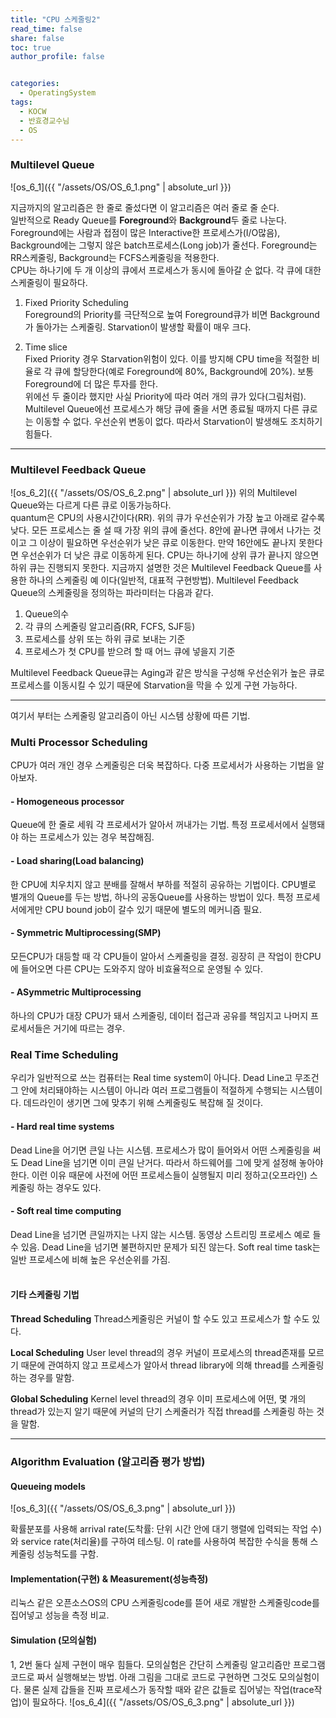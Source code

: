 ```yaml
---
title: "CPU 스케줄링2"
read_time: false
share: false
toc: true
author_profile: false


categories:
  - OperatingSystem
tags:
  - KOCW
  - 반효경교수님
  - OS
---
```


### Multilevel Queue
![os_6_1]({{ "/assets/OS/OS_6_1.png" | absolute_url }})

지금까지의 알고리즘은 한 줄로 줄섰다면 이 알고리즘은 여러 줄로 줄 순다.  
일반적으로 Ready Queue를 **Foreground**와 **Background**두 줄로 나눈다. Foreground에는 사람과 접점이 많은 Interactive한 프로세스가(I/O많음), Background에는 그렇지 않은 batch프로세스(Long job)가 줄선다. Foreground는 RR스케줄링, Background는 FCFS스케줄링을 적용한다.  
CPU는 하나기에 두 개 이상의 큐에서 프로세스가 동시에 돌아갈 순 없다. 각 큐에 대한 스케줄링이 필요하다.
<br>
1. Fixed Priority Scheduling  
Foreground의 Priority를 극단적으로 높여 Foreground큐가 비면 Background가 돌아가는 스케줄링. Starvation이 발생할 확률이 매우 크다. 

2. Time slice  
Fixed Priority 경우 Starvation위험이 있다. 이를 방지해 CPU time을 적절한 비율로 각 큐에 할당한다(예로 Foreground에 80%, Background에 20%). 보통 Foreground에 더 많은 투자를 한다.  
위에선 두 줄이라 했지만 사실 Priority에 따라 여러 개의 큐가 있다(그림처럼).  
Multilevel Queue에선 프로세스가 해당 큐에 줄을 서면 종료될 때까지 다른 큐로는 이동할 수 없다. 우선순위 변동이 없다. 따라서 Starvation이 발생해도 조치하기 힘들다.  

***

### Multilevel Feedback Queue
![os_6_2]({{ "/assets/OS/OS_6_2.png" | absolute_url }})
위의 Multilevel Queue와는 다르게 다른 큐로 이동가능하다.  
quantum은 CPU의 사용시간이다(RR). 위의 큐가 우선순위가 가장 높고 아래로 갈수록 낮다. 모든 프로세스는 줄 설 때 가장 위의 큐에 줄선다. 8안에 끝나면 큐에서 나가는 것이고 그 이상이 필요하면 우선순위가 낮은 큐로 이동한다. 만약 16안에도 끝나지 못한다면 우선순위가 더 낮은 큐로 이동하게 된다. CPU는 하나기에 상위 큐가 끝나지 않으면 하위 큐는 진행되지 못한다. 지금까지 설명한 것은 Multilevel Feedback Queue를 사용한 하나의 스케줄링 예 이다(일반적, 대표적 구현방법). Multilevel Feedback Queue의 스케줄링을 정의하는 파라미터는 다음과 같다.
1. Queue의수
2. 각 큐의 스케줄링 알고리즘(RR, FCFS, SJF등)
3. 프로세스를 상위 또는 하위 큐로 보내는 기준
4. 프로세스가 첫 CPU를 받으려 할 때 어느 큐에 넣을지 기준
   
Multilevel Feedback Queue큐는 Aging과 같은 방식을 구성해 우선순위가 높은 큐로 프로세스를 이동시킬 수 있기 때문에 Starvation을 막을 수 있게 구현 가능하다.

***

여기서 부터는 스케줄링 알고리즘이 아닌 시스템 상황에 따른 기법.
### Multi Processor Scheduling
CPU가 여러 개인 경우 스케줄링은 더욱 복잡하다. 다중 프로세서가 사용하는 기법을 알아보자.
<br>
#### - Homogeneous processor
Queue에 한 줄로 세워 각 프로세서가 알아서 꺼내가는 기법. 특정 프로세서에서 실행돼야 하는 프로세스가 있는 경우 복잡해짐.
<br>
#### - Load sharing(Load balancing)
한 CPU에 치우치지 않고 분배를 잘해서 부하를 적절히 공유하는 기법이다. 
CPU별로 별개의 Queue를 두는 방법, 하나의 공동Queue를 사용하는 방법이 있다. 특정 프로세서에게만 CPU bound job이 갈수 있기 때문에 별도의 메커니즘 필요.
<br>
#### - Symmetric Multiprocessing(SMP)
모든CPU가 대등할 때 각 CPU들이 알아서 스케줄링을 결정. 굉장히 큰 작업이 한CPU에 들어오면 다른 CPU는 도와주지 않아 비효율적으로 운영될 수 있다.
<br>
#### - ASymmetric Multiprocessing
하나의 CPU가 대장 CPU가 돼서 스케줄링, 데이터 접근과 공유를 책임지고 나머지 프로세서들은 거기에 따르는 경우.
<br>
### Real Time Scheduling
우리가 일반적으로 쓰는 컴퓨터는 Real time system이 아니다. Dead Line고 무조건 그 안에 처리돼야하는 시스템이 아니라 여러 프로그램들이 적절하게 수행되는 시스템이다. 데드라인이 생기면 그에 맞추기 위해 스케줄링도 복잡해 질 것이다.
<br>
#### - Hard real time systems
Dead Line을 어기면 큰일 나는 시스템. 프로세스가 많이 들어와서 어떤 스케줄링을 써도 Dead Line을 넘기면 이미 큰일 난거다. 따라서 하드웨어를 그에 맞게 설정해 놓아야 한다. 이런 이유 때문에 사전에 어떤 프로세스들이 실행될지 미리 정하고(오프라인) 스케줄링 하는 경우도 있다.
<br>
#### - Soft real time computing
Dead Line을 넘기면 큰일까지는 나지 않는 시스템. 동영상 스트리밍 프로세스 예로 들 수 있음. Dead Line을 넘기면 불편하지만 문제가 되진 않는다. Soft real time task는 일반 프로세스에 비해 높은 우선순위를 가짐.
<br>
<br>
#### 기타 스케줄링 기법
**Thread Scheduling**
Thread스케줄링은 커널이 할 수도 있고 프로세스가 할 수도 있다.

**Local Scheduling**
User level thread의 경우 커널이 프로세스의 thread존재를 모르기 때문에 관여하지 않고 프로세스가 알아서 thread library에 의해 thread를 스케줄링 하는 경우를 말함.

**Global Scheduling**
Kernel level thread의 경우 이미 프로세스에 어떤, 몇 개의 thread가 있는지 알기 때문에 커널의 단기 스케줄러가 직접 thread를 스케줄링 하는 것을 말함.

***

### Algorithm Evaluation (알고리즘 평가 방법)

#### Queueing models
![os_6_3]({{ "/assets/OS/OS_6_3.png" | absolute_url }})

확률분포를 사용해 arrival rate(도착률: 단위 시간 안에 대기 행렬에 입력되는 작업 수)와 service rate(처리율)를 구하여 테스팅. 이 rate를 사용하여 복잡한 수식을 통해 스케줄링 성능척도를 구함.

#### Implementation(구현) & Measurement(성능측정)
리눅스 같은 오픈소스OS의 CPU 스케줄링code를 뜯어 새로 개발한 스케줄링code를 집어넣고 성능을 측정 비교.

#### Simulation (모의실험)
1, 2번 둘다 실제 구현이 매우 힘들다. 모의실험은 간단히 스케줄링 알고리즘만 프로그램 코드로 짜서 실행해보는 방법. 아래 그림을 그대로 코드로 구현하면 그것도 모의실험이다. 물론 실제 갑들을 진짜 프로세스가 동작할 때와 같은 값들로 집어넣는 작업(trace작업)이 필요하다.
![os_6_4]({{ "/assets/OS/OS_6_3.png" | absolute_url }})

